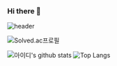 ### Hi there 👋

![header](https://capsule-render.vercel.app/api?type=waving&color=auto&height=300&section=header&text=LIMDAEYEON&fontSize=90&animation=fadeIn&fontAlignY=38&desc=Welcome!&descAlignY=51&descAlign=62)

![Solved.ac프로필](http://mazassumnida.wtf/api/v2/generate_badge?boj=dy99020)

![아이디's github stats](https://github-readme-stats.vercel.app/api?username=DAEYEONLIM&show_icons=true)
![Top Langs](https://github-readme-stats.vercel.app/api/top-langs/?username=DAEYEONLIM&layout=white)

<!--
**DAEYEONLIM/DAEYEONLIM** is a ✨ _special_ ✨ repository because its `README.md` (this file) appears on your GitHub profile.

Here are some ideas to get you started:

- 🔭 I’m currently working on ...
- 🌱 I’m currently learning ...
- 👯 I’m looking to collaborate on ...
- 🤔 I’m looking for help with ...
- 💬 Ask me about ...
- 📫 How to reach me: ...
- 😄 Pronouns: ...
- ⚡ Fun fact: ...
-->
